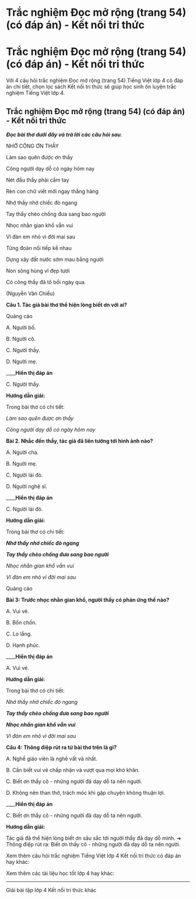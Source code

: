 # Trắc nghiệm Đọc mở rộng (trang 54) (có đáp án) - Kết nối tri thức

# Trắc nghiệm Đọc mở rộng (trang 54) (có đáp án) - Kết nối tri thức

Với 4 câu hỏi trắc nghiệm Đọc mở rộng (trang 54) Tiếng Việt lớp 4 có đáp án chi tiết, chọn lọc sách Kết nối tri thức sẽ giúp học sinh ôn luyện trắc nghiệm Tiếng Việt lớp 4.

## Trắc nghiệm Đọc mở rộng (trang 54) (có đáp án) - Kết nối tri thức

**_Đọc bài thơ dưới đây và trả lời các câu hỏi sau._**

NHỚ CÔNG ƠN THẦY

Làm sao quên được ơn thầy

Công người dạy dỗ có ngày hôm nay

Nét đầu thầy phải cầm tay

Rèn con chữ viết mới ngay thẳng hàng

Nhớ thầy nhớ chiếc đò ngang

Tay thầy chèo chống đưa sang bao người

Nhọc nhằn gian khổ vẫn vui

Vì đàn em nhỏ vì đời mai sau

Từng đoàn nối tiếp kề nhau

Dựng xây đất nước sớm mau bằng người

Non sông hùng vĩ đẹp tươi

Có công thầy đã tô bồi ngày qua.

(Nguyễn Văn Chiểu)

**Câu 1. Tác giả bài thơ thể hiện lòng biết ơn với ai?**

Quảng cáo

A. Người bố.

B. Người cô.

C. Người thầy.

D. Người mẹ.

____**Hiển thị đáp án**

C. Người thầy.

**Hướng dẫn giải:**

Trong bài thơ có chi tiết: 

_Làm sao quên được ơn thầy_

_Công người dạy dỗ có ngày hôm nay_

**Bài 2. Nhắc đến thầy, tác giả đã liên tưởng tới hình ảnh nào?**

A. Người cha.

B. Người mẹ.

C. Người lái đò.

D. Người nghệ sĩ.

____**Hiển thị đáp án**

C. Người lái đò.

**Hướng dẫn giải:**

Trong bài thơ có chi tiết: 

**_Nhớ thầy nhớ chiếc đò ngang_**

**_Tay thầy chèo chống đưa sang bao người_**

_Nhọc nhằn gian khổ vẫn vui_

_Vì đàn em nhỏ vì đời mai sau_

Quảng cáo

**Bài 3: Trước nhọc nhằn gian khổ, người thầy có phản ứng thế nào?**

A. Vui vẻ.

B. Bồn chồn.

C. Lo lắng.

D. Hạnh phúc.

____**Hiển thị đáp án**

A. Vui vẻ.

**Hướng dẫn giải:**

Trong bài thơ có chi tiết: 

_Nhớ thầy nhớ chiếc đò ngang_

**_Tay thầy chèo chống đưa sang bao người_**

**_Nhọc nhằn gian khổ vẫn vui_**

_Vì đàn em nhỏ vì đời mai sau_

**Câu 4: Thông điệp rút ra từ bài thơ trên là gì?**

A. Nghề giáo viên là nghề vất vả nhất.

B. Cần biết vui vẻ chấp nhận và vượt qua mọi khó khăn.

C. Biết ơn thầy cô - những người đã dạy dỗ ta nên người.

D. Không nên than thở, trách móc khi gặp chuyện không thuận lợi.

____**Hiển thị đáp án**

C. Biết ơn thầy cô - những người đã dạy dỗ ta nên người.

**Hướng dẫn giải:**

Tác giả đã thể hiện lòng biết ơn sâu sắc tới người thầy đã dạy dỗ mình. ➔ Thông điệp rút ra: Biết ơn thầy cô - những người đã dạy dỗ ta nên người.

Xem thêm câu hỏi trắc nghiệm Tiếng Việt lớp 4 Kết nối tri thức có đáp án hay khác:

Xem thêm các tài liệu học tốt lớp 4 hay khác:

* * *

Giải bài tập lớp 4 Kết nối tri thức khác
